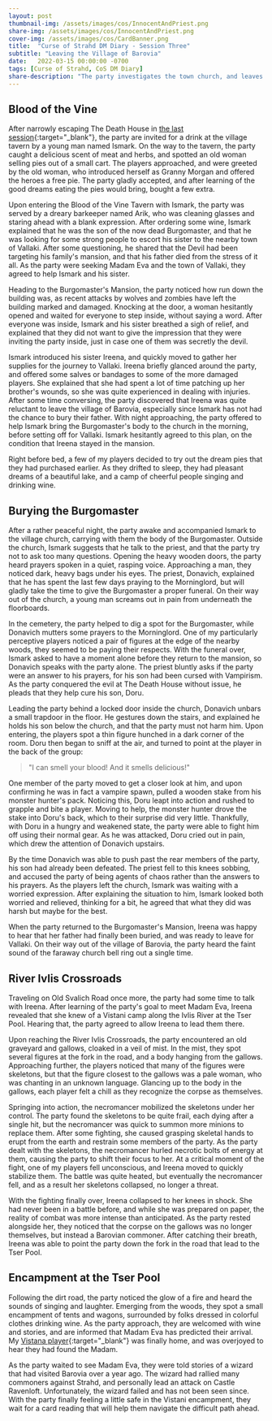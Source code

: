 ```yaml
---
layout: post
thumbnail-img: /assets/images/cos/InnocentAndPriest.png
share-img: /assets/images/cos/InnocentAndPriest.png
cover-img: /assets/images/cos/CardBanner.png
title:  "Curse of Strahd DM Diary - Session Three"
subtitle: "Leaving the Village of Barovia"
date:   2022-03-15 00:00:00 -0700
tags: [Curse of Strahd, CoS DM Diary]
share-description: "The party investigates the town church, and leaves the village of Barovia with Ireena."
---
```


## Blood of the Vine
After narrowly escaping The Death House in [the last session](https://yetanothertyler.com/2022-03-10-cos-diary-session-2/){:target="_blank"}, the party are invited for a drink at the village tavern by a young man named Ismark. On the way to the tavern, the party caught a delicious scent of meat and herbs, and spotted an old woman selling pies out of a small cart. The players approached, and were greeted by the old woman, who introduced herself as Granny Morgan and offered the heroes a free pie. The party gladly accepted, and after learning of the good dreams eating the pies would bring, bought a few extra.

Upon entering the Blood of the Vine Tavern with Ismark, the party was served by a dreary barkeeper named Arik, who was cleaning glasses and staring ahead with a blank expression. After ordering some wine, Ismark explained that he was the son of the now dead Burgomaster, and that he was looking for some strong people to escort his sister to the nearby town of Vallaki. After some questioning, he shared that the Devil had been targeting his family's mansion, and that his father died from the stress of it all. As the party were seeking Madam Eva and the town of Vallaki, they agreed to help Ismark and his sister.

Heading to the Burgomaster's Mansion, the party noticed how run down the building was, as recent attacks by wolves and zombies have left the building marked and damaged. Knocking at the door, a woman hesitantly opened and waited for everyone to step inside, without saying a word. After everyone was inside, Ismark and his sister breathed a sigh of relief, and explained that they did not want to give the impression that they were inviting the party inside, just in case one of them was secretly the devil.

Ismark introduced his sister Ireena, and quickly moved to gather her supplies for the journey to Vallaki. Ireena briefly glanced around the party, and offered some salves or bandages to some of the more damaged players. She explained that she had spent a lot of time patching up her brother's wounds, so she was quite experienced in dealing with injuries. After some time conversing, the party discovered that Ireena was quite reluctant to leave the village of Barovia, especially since Ismark has not had the chance to bury their father. With night approaching, the party offered to help Ismark bring the Burgomaster's body to the church in the morning, before setting off for Vallaki. Ismark hesitantly agreed to this plan, on the condition that Ireena stayed in the mansion.

Right before bed, a few of my players decided to try out the dream pies that they had purchased earlier. As they drifted to sleep, they had pleasant dreams of a beautiful lake, and a camp of cheerful people singing and drinking wine.

## Burying the Burgomaster

After a rather peaceful night, the party awake and accompanied Ismark to the village church, carrying with them the body of the Burgomaster. Outside the church, Ismark suggests that he talk to the priest, and that the party try not to ask too many questions. Opening the heavy wooden doors, the party heard prayers spoken in a quiet, rasping voice. Approaching a man, they noticed dark, heavy bags under his eyes. The priest, Donavich, explained that he has spent the last few days praying to the Morninglord, but will gladly take the time to give the Burgomaster a proper funeral. On their way out of the church, a young man screams out in pain from underneath the floorboards.

In the cemetery, the party helped to dig a spot for the Burgomaster, while Donavich mutters some prayers to the Morninglord. One of my particularly perceptive players noticed a pair of figures at the edge of the nearby woods, they seemed to be paying their respects. With the funeral over, Ismark asked to have a moment alone before they return to the mansion, so Donavich speaks with the party alone. The priest bluntly asks if the party were an answer to his prayers, for his son had been cursed with Vampirism. As the party conquered the evil at The Death House without issue, he pleads that they help cure his son, Doru.

Leading the party behind a locked door inside the church, Donavich unbars a small trapdoor in the floor. He gestures down the stairs, and explained he holds his son below the church, and that the party must not harm him. Upon entering, the players spot a thin figure hunched in a dark corner of the room. Doru then began to sniff at the air, and turned to point at the player in the back of the group:

> "I can smell your blood! And it smells delicious!"

One member of the party moved to get a closer look at him, and upon confirming he was in fact a vampire spawn, pulled a wooden stake from his monster hunter's pack. Noticing this, Doru leapt into action and rushed to grapple and bite a player. Moving to help, the monster hunter drove the stake into Doru's back, which to their surprise did very little. Thankfully, with Doru in a hungry and weakened state, the party were able to fight him off using their normal gear. As he was attacked, Doru cried out in pain, which drew the attention of Donavich upstairs.

By the time Donavich was able to push past the rear members of the party, his son had already been defeated. The priest fell to this knees sobbing, and accused the party of being agents of chaos rather than the answers to his prayers. As the players left the church, Ismark was waiting with a worried expression. After explaining the situation to him, Ismark looked both worried and relieved, thinking for a bit, he agreed that what they did was harsh but maybe for the best.

When the party returned to the Burgomaster's Mansion, Ireena was happy to hear that her father had finally been buried, and was ready to leave for Vallaki. On their way out of the village of Barovia, the party heard the faint sound of the faraway church bell ring out a single time.

## River Ivlis Crossroads

Traveling on Old Svalich Road once more, the party had some time to talk with Ireena. After learning of the party's goal to meet Madam Eva, Ireena revealed that she knew of a Vistani camp along the Ivlis River at the Tser Pool. Hearing that, the party agreed to allow Ireena to lead them there.

Upon reaching the River Ivlis Crossroads, the party encountered an old graveyard and gallows, cloaked in a veil of mist. In the mist, they spot several figures at the fork in the road, and a body hanging from the gallows. Approaching further, the players noticed that many of the figures were skeletons, but that the figure closest to the gallows was a pale woman, who was chanting in an unknown language. Glancing up to the body in the gallows, each player felt a chill as they recognize the corpse as themselves.

Springing into action, the necromancer mobilized the skeletons under her control. The party found the skeletons to be quite frail, each dying after a single hit, but the necromancer was quick to summon more minions to replace them. After some fighting, she caused grasping skeletal hands to erupt from the earth and restrain some members of the party. As the party dealt with the skeletons, the necromancer hurled necrotic bolts of energy at them, causing the party to shift their focus to her. At a critical moment of the fight, one of my players fell unconscious, and Ireena moved to quickly stabilize them. The battle was quite heated, but eventually the necromancer fell, and as a result her skeletons collapsed, no longer a threat.

With the fighting finally over, Ireena collapsed to her knees in shock. She had never been in a battle before, and while she was prepared on paper, the reality of combat was more intense than anticipated. As the party rested alongside her, they noticed that the corpse on the gallows was no longer themselves, but instead a Barovian commoner. After catching their breath, Ireena was able to point the party down the fork in the road that lead to the Tser Pool.

## Encampment at the Tser Pool

Following the dirt road, the party noticed the glow of a fire and heard the sounds of singing and laughter. Emerging from the woods, they spot a small encampment of tents and wagons, surrounded by folks dressed in colorful clothes drinking wine. As the party approach, they are welcomed with wine and stories, and are informed that Madam Eva has predicted their arrival. My [Vistana player](https://yetanothertyler.com/2022-02-21-creating-a-vistana-pc/){:target="_blank"} was finally home, and was overjoyed to hear they had found the Madam.

As the party waited to see Madam Eva, they were told stories of a wizard that had visited Barovia over a year ago. The wizard had rallied many commoners against Strahd, and personally lead an attack on Castle Ravenloft. Unfortunately, the wizard failed and has not been seen since. With the party finally feeling a little safe in the Vistani encampment, they wait for a card reading that will help them navigate the difficult path ahead.